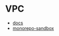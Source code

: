 # VPC

- [docs](https://docs.aws.amazon.com/ja_jp/AWSCloudFormation/latest/UserGuide/aws-resource-ec2-vpc.html)
- [monorepo-sandbox](https://github.com/suimenkathemove/monorepo-sandbox/blob/main/infrastructure/cloud_formation/network.yml)
